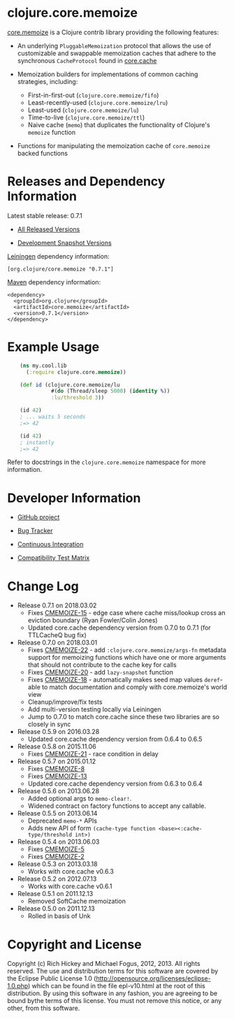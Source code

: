 clojure.core.memoize
========================================

[core.memoize](https://github.com/clojure/core.memoize) is a Clojure contrib library providing the following features:

* An underlying `PluggableMemoization` protocol that allows the use of customizable and swappable memoization caches that adhere to the synchronous `CacheProtocol` found in [core.cache](http://github.com/clojure/core.cache)

* Memoization builders for implementations of common caching strategies, including:
  - First-in-first-out (`clojure.core.memoize/fifo`)
  - Least-recently-used (`clojure.core.memoize/lru`)
  - Least-used (`clojure.core.memoize/lu`)
  - Time-to-live (`clojure.core.memoize/ttl`)
  - Naive cache (`memo`) that duplicates the functionality of Clojure's `memoize` function

* Functions for manipulating the memoization cache of `core.memoize` backed functions



Releases and Dependency Information
========================================

Latest stable release: 0.7.1

* [All Released Versions](http://search.maven.org/#search%7Cgav%7C1%7Cg%3A%22org.clojure%22%20AND%20a%3A%22core.memoize%22)

* [Development Snapshot Versions](https://oss.sonatype.org/index.html#nexus-search;gav~org.clojure~core.memoize~~~)

[Leiningen](https://github.com/technomancy/leiningen) dependency information:

    [org.clojure/core.memoize "0.7.1"]

[Maven](http://maven.apache.org/) dependency information:

    <dependency>
      <groupId>org.clojure</groupId>
      <artifactId>core.memoize</artifactId>
      <version>0.7.1</version>
    </dependency>



Example Usage
========================================

```clojure
    (ns my.cool.lib
      (:require clojure.core.memoize))

    (def id (clojure.core.memoize/lu
	          #(do (Thread/sleep 5000) (identity %))
			  :lu/threshold 3))

    (id 42)
    ; ... waits 5 seconds
    ;=> 42

    (id 42)
    ; instantly
    ;=> 42
```

Refer to docstrings in the `clojure.core.memoize` namespace for more information.



Developer Information
========================================

* [GitHub project](https://github.com/clojure/core.memoize)

* [Bug Tracker](http://dev.clojure.org/jira/browse/CMEMOIZE)

* [Continuous Integration](http://build.clojure.org/job/core.memoize/)

* [Compatibility Test Matrix](http://build.clojure.org/job/core.memoize-test-matrix/)



Change Log
====================
* Release 0.7.1 on 2018.03.02
  * Fixes [CMEMOIZE-15](http://dev.clojure.org/jira/browse/CMEMOIZE-15) - edge case where cache miss/lookup cross an eviction boundary (Ryan Fowler/Colin Jones)
  * Updated core.cache dependency version from 0.7.0 to 0.7.1 (for TTLCacheQ bug fix)
* Release 0.7.0 on 2018.03.01
  * Fixes [CMEMOIZE-22](http://dev.clojure.org/jira/browse/CMEMOIZE-22) - add `:clojure.core.memoize/args-fn` metadata support for memoizing functions which have one or more arguments that should not contribute to the cache key for calls
  * Fixes [CMEMOIZE-20](http://dev.clojure.org/jira/browse/CMEMOIZE-20) - add `lazy-snapshot` function
  * Fixes [CMEMOIZE-18](http://dev.clojure.org/jira/browse/CMEMOIZE-18) - automatically makes seed map values `deref`-able to match documentation and comply with core.memoize's world view
  * Cleanup/improve/fix tests
  * Add multi-version testing locally via Leiningen
  * Jump to 0.7.0 to match core.cache since these two libraries are so closely in sync
* Release 0.5.9 on 2016.03.28
  * Updated core.cache dependency version from 0.6.4 to 0.6.5
* Release 0.5.8 on 2015.11.06
  * Fixes [CMEMOIZE-21](http://dev.clojure.org/jira/browse/CMEMOIZE-21) - race condition in delay
* Release 0.5.7 on 2015.01.12
  * Fixes [CMEMOIZE-8](http://dev.clojure.org/jira/browse/CMEMOIZE-8)
  * Fixes [CMEMOIZE-13](http://dev.clojure.org/jira/browse/CMEMOIZE-13)
  * Updated core.cache dependency version from 0.6.3 to 0.6.4
* Release 0.5.6 on 2013.06.28
  * Added optional args to `memo-clear!`.
  * Widened contract on factory functions to accept any callable.
* Release 0.5.5 on 2013.06.14
  * Deprecated `memo-*` APIs
  * Adds new API of form `(cache-type function <base><:cache-type/threshold int>)`
* Release 0.5.4 on 2013.06.03
  * Fixes [CMEMOIZE-5](http://dev.clojure.org/jira/browse/CMEMOIZE-5)
  * Fixes [CMEMOIZE-2](http://dev.clojure.org/jira/browse/CMEMOIZE-2)
* Release 0.5.3 on 2013.03.18
  * Works with core.cache v0.6.3
* Release 0.5.2 on 2012.07.13
  * Works with core.cache v0.6.1
* Release 0.5.1 on 2011.12.13
  * Removed SoftCache memoization
* Release 0.5.0 on 2011.12.13
  * Rolled in basis of Unk


Copyright and License
========================================

Copyright (c) Rich Hickey and Michael Fogus, 2012, 2013. All rights reserved.  The use and distribution terms for this software are covered by the Eclipse Public License 1.0 (http://opensource.org/licenses/eclipse-1.0.php) which can be found in the file epl-v10.html at the root of this distribution. By using this software in any fashion, you are agreeing to be bound bythe terms of this license.  You must not remove this notice, or any other, from this software.
